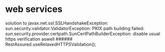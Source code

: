 # web services

solution to javax.net.ssl.SSLHandshakeException: sun.security.validator.ValidatorException: PKIX path building failed: sun.security.provider.certpath.SunCertPathBuilderException: 
disable usual https verification aswell ###### RestAssured.useRelaxedHTTPSValidation();

